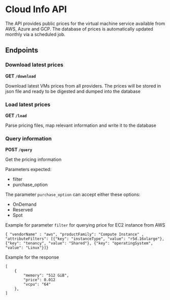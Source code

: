 # Cloud Info API

The API provides public prices for the virtual machine service available from AWS, Azure and GCP. The database of prices is automatically updated monthly via a scheduled job.

## Endpoints
### Download latest prices
**GET `/download`**

Download latest VMs prices from all providers. The prices will be stored in json file and ready to be digested and dumped into the database

### Load latest prices
**GET `/load`**

Parse pricing files, map relevant information and write it to the database

### Query information
**POST `/query`**

Get the pricing information

Parameters expected:
- filter
- purchase_option

The parameter `purchase_option` can accept either these options:
- OnDemand
- Reserved
- Spot


Example for parameter `filter` for querying price for EC2 instance from AWS
```
{ "vendorName" : "aws", "productFamily": "Compute Instance" , "attributeFilters": [{"key": "instanceType", "value": "r5d.16xlarge"}, {"key": "tenancy", "value": "Shared"}, {"key": "operatingSystem", "value": "Linux"}]}
```

Example for the response
```
[
    {
        "memory": "512 GiB",
        "price": 0.012
        "vcpu": "64"
    },
]
```
